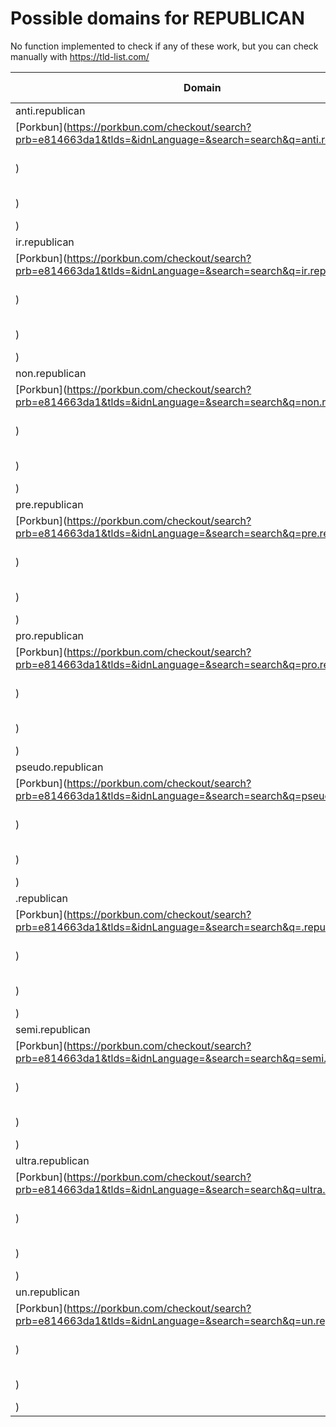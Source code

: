 # Possible domains for REPUBLICAN

No function implemented to check if any of these work, but you can check manually with https://tld-list.com/

| Domain | Porkbun | NameCheap | Google Domains |
|---|---|---|---|
| anti.republican | [Porkbun](https://porkbun.com/checkout/search?prb=e814663da1&tlds=&idnLanguage=&search=search&q=anti.republican) | [Namecheap](https://www.namecheap.com/domains/registration/results/?domain=anti.republican) | [Google](https://domains.google.com/registrar/search?searchTerm=anti.republican) |
| ir.republican | [Porkbun](https://porkbun.com/checkout/search?prb=e814663da1&tlds=&idnLanguage=&search=search&q=ir.republican) | [Namecheap](https://www.namecheap.com/domains/registration/results/?domain=ir.republican) | [Google](https://domains.google.com/registrar/search?searchTerm=ir.republican) |
| non.republican | [Porkbun](https://porkbun.com/checkout/search?prb=e814663da1&tlds=&idnLanguage=&search=search&q=non.republican) | [Namecheap](https://www.namecheap.com/domains/registration/results/?domain=non.republican) | [Google](https://domains.google.com/registrar/search?searchTerm=non.republican) |
| pre.republican | [Porkbun](https://porkbun.com/checkout/search?prb=e814663da1&tlds=&idnLanguage=&search=search&q=pre.republican) | [Namecheap](https://www.namecheap.com/domains/registration/results/?domain=pre.republican) | [Google](https://domains.google.com/registrar/search?searchTerm=pre.republican) |
| pro.republican | [Porkbun](https://porkbun.com/checkout/search?prb=e814663da1&tlds=&idnLanguage=&search=search&q=pro.republican) | [Namecheap](https://www.namecheap.com/domains/registration/results/?domain=pro.republican) | [Google](https://domains.google.com/registrar/search?searchTerm=pro.republican) |
| pseudo.republican | [Porkbun](https://porkbun.com/checkout/search?prb=e814663da1&tlds=&idnLanguage=&search=search&q=pseudo.republican) | [Namecheap](https://www.namecheap.com/domains/registration/results/?domain=pseudo.republican) | [Google](https://domains.google.com/registrar/search?searchTerm=pseudo.republican) |
| .republican | [Porkbun](https://porkbun.com/checkout/search?prb=e814663da1&tlds=&idnLanguage=&search=search&q=.republican) | [Namecheap](https://www.namecheap.com/domains/registration/results/?domain=.republican) | [Google](https://domains.google.com/registrar/search?searchTerm=.republican) |
| semi.republican | [Porkbun](https://porkbun.com/checkout/search?prb=e814663da1&tlds=&idnLanguage=&search=search&q=semi.republican) | [Namecheap](https://www.namecheap.com/domains/registration/results/?domain=semi.republican) | [Google](https://domains.google.com/registrar/search?searchTerm=semi.republican) |
| ultra.republican | [Porkbun](https://porkbun.com/checkout/search?prb=e814663da1&tlds=&idnLanguage=&search=search&q=ultra.republican) | [Namecheap](https://www.namecheap.com/domains/registration/results/?domain=ultra.republican) | [Google](https://domains.google.com/registrar/search?searchTerm=ultra.republican) |
| un.republican | [Porkbun](https://porkbun.com/checkout/search?prb=e814663da1&tlds=&idnLanguage=&search=search&q=un.republican) | [Namecheap](https://www.namecheap.com/domains/registration/results/?domain=un.republican) | [Google](https://domains.google.com/registrar/search?searchTerm=un.republican) |
